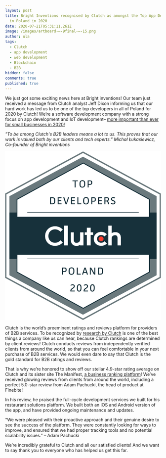 ```yaml
---
layout: post
title: Bright Inventions recognised by Clutch as amongst the Top App Developers
  in Poland in 2020
date: 2020-07-21T05:31:11.261Z
image: /images/artboard-–-9final-–-15.png
author: ula
tags:
  - Clutch
  - app development
  - web development
  - Blockchain
  - B2B
hidden: false
comments: true
published: true
---
```

We just got some exciting news here at Bright inventions! Our team just received a message from Clutch analyst Jeff Dixon informing us that our hard work has led us to be one of the top developers in all of Poland for 2020 by Clutch! We’re a software development company with a strong focus on app development and IoT development– [more important than ever for small businesses in 2020!](https://www.techtimes.com/brandspin/242588/20190504/why-mobile-apps-are-important-for-your-business.htm)

*"To be among Clutch's B2B leaders means a lot to us. This proves that our work is valued both by our clients and tech experts.” Michał Łukasiewicz, Co-founder of Bright inventions*

![Top Developers Poland Clutch ](/images/jesyxqya.png)

Clutch is the world’s preeminent ratings and reviews platform for providers of B2B services. To be recognized by [research by Clutch](https://clutch.co/app-developers/poland) is one of the best things a company like us can hear, because Clutch rankings are determined by client reviews! Clutch conducts reviews from independently verified clients from around the world, so that you can feel comfortable in your next purchase of B2B services. We would even dare to say that Clutch is the gold standard for B2B ratings and reviews. 

That is why we’re honored to show off our stellar 4.9-star rating average on Clutch and its sister site The Manifest, [a business ranking platform](https://themanifest.com/app-development/companies/eastern-europe#bright-inventions)! We’ve received glowing reviews from clients from around the world, including a perfect 5.0-star review from Adam Pachucki, the head of product at Finebite!

In his review, he praised the full-cycle development services we built for his restaurant solutions platform. We built both an iOS and Android version of the app, and have provided ongoing maintenance and updates.

"We were pleased with their proactive approach and their genuine desire to see the success of the platform. They were constantly looking for ways to improve, and ensured that we had proper tracking tools and no potential scalability issues.” – Adam Pachucki

We’re incredibly grateful to Clutch and all our satisfied clients! And we want to say thank you to everyone who has helped us get this far.